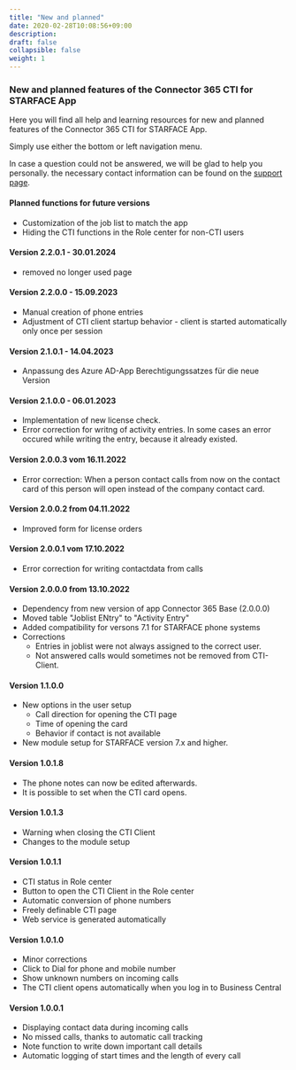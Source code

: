 ```yaml
---
title: "New and planned"
date: 2020-02-28T10:08:56+09:00
description: 
draft: false
collapsible: false
weight: 1
---
```

### New and planned features of the Connector 365 CTI for STARFACE App

Here you will find all help and learning resources for new and planned features of the Connector 365 CTI for STARFACE App.

Simply use either the bottom or left navigation menu.

In case a question could not be answered, we will be glad to help you personally. the necessary contact information can be found on the [support page](en-us/apps/help-and-support/).

#### Planned functions for future versions
- Customization of the job list to match the app
- Hiding the CTI functions in the Role center for non-CTI users

#### Version 2.2.0.1 - 30.01.2024
- removed no longer used page

#### Version 2.2.0.0 - 15.09.2023
- Manual creation of phone entries
- Adjustment of CTI client startup behavior - client is started automatically only once per session

#### Version 2.1.0.1 - 14.04.2023
- Anpassung des Azure AD-App Berechtigungssatzes für die neue Version

#### Version 2.1.0.0 - 06.01.2023
- Implementation of new license check.
- Error correction for writng of activity entries.
  In some cases an error occured while writing the entry, because it already existed.

#### Version 2.0.0.3 vom 16.11.2022
 - Error correction: When a person contact calls from now on the contact card of this person will open instead of the company contact card.

#### Version 2.0.0.2 from 04.11.2022
 - Improved form for license orders

#### Version 2.0.0.1 vom 17.10.2022
- Error correction for writing contactdata from calls

#### Version 2.0.0.0 from 13.10.2022
- Dependency from new version of app Connector 365 Base (2.0.0.0)
- Moved table "Joblist ENtry" to "Activity Entry"
- Added compatibility for versons 7.1 for STARFACE phone systems
- Corrections
    - Entries in joblist were not always assigned to the correct user.
    - Not answered calls would sometimes not be removed from CTI-Client.

#### Version 1.1.0.0
- New options in the user setup
  - Call direction for opening the CTI page
  - Time of opening the card
  - Behavior if contact is not available
- New module setup for STARFACE version 7.x and higher.

#### Version 1.0.1.8
- The phone notes can now be edited afterwards.
- It is possible to set when the CTI card opens.

#### Version 1.0.1.3
- Warning when closing the CTI Client
- Changes to the module setup

#### Version 1.0.1.1
- CTI status in Role center
- Button to open the CTI Client in the Role center
- Automatic conversion of phone numbers
- Freely definable CTI page
- Web service is generated automatically

#### Version 1.0.1.0
- Minor corrections
- Click to Dial for phone and mobile number
- Show unknown numbers on incoming calls
- The CTI client opens automatically when you log in to Business Central

#### Version 1.0.0.1
- Displaying contact data during incoming calls
- No missed calls, thanks to automatic call tracking
- Note function to write down important call details
- Automatic logging of start times and the length of every call